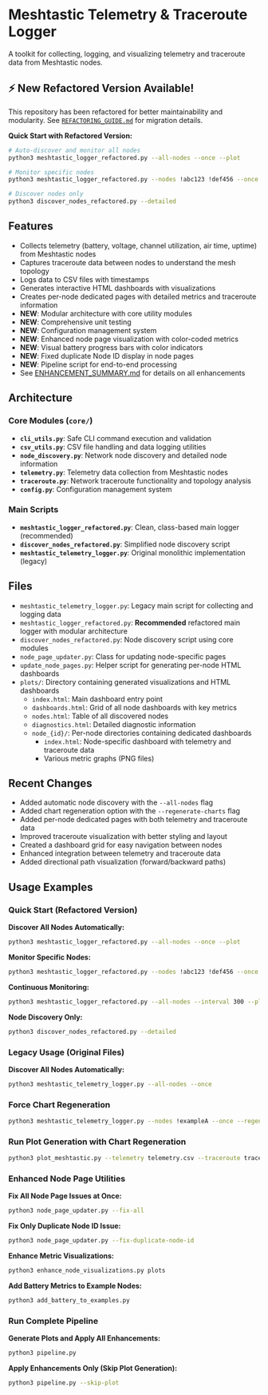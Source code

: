 # Meshtastic Telemetry & Traceroute Logger

A toolkit for collecting, logging, and visualizing telemetry and traceroute data from Meshtastic nodes.

## ⚡ New Refactored Version Available!

This repository has been refactored for better maintainability and modularity. See [`REFACTORING_GUIDE.md`](REFACTORING_GUIDE.md) for migration details.

**Quick Start with Refactored Version:**
```bash
# Auto-discover and monitor all nodes
python3 meshtastic_logger_refactored.py --all-nodes --once --plot

# Monitor specific nodes  
python3 meshtastic_logger_refactored.py --nodes !abc123 !def456 --once --plot

# Discover nodes only
python3 discover_nodes_refactored.py --detailed
```

## Features

- Collects telemetry (battery, voltage, channel utilization, air time, uptime) from Meshtastic nodes
- Captures traceroute data between nodes to understand the mesh topology
- Logs data to CSV files with timestamps
- Generates interactive HTML dashboards with visualizations
- Creates per-node dedicated pages with detailed metrics and traceroute information
- **NEW**: Modular architecture with core utility modules
- **NEW**: Comprehensive unit testing
- **NEW**: Configuration management system
- **NEW**: Enhanced node page visualization with color-coded metrics
- **NEW**: Visual battery progress bars with color indicators
- **NEW**: Fixed duplicate Node ID display in node pages
- **NEW**: Pipeline script for end-to-end processing
- See [ENHANCEMENT_SUMMARY.md](ENHANCEMENT_SUMMARY.md) for details on all enhancements

## Architecture

### Core Modules (`core/`)
- **`cli_utils.py`**: Safe CLI command execution and validation
- **`csv_utils.py`**: CSV file handling and data logging utilities  
- **`node_discovery.py`**: Network node discovery and detailed node information
- **`telemetry.py`**: Telemetry data collection from Meshtastic nodes
- **`traceroute.py`**: Network traceroute functionality and topology analysis
- **`config.py`**: Configuration management system

### Main Scripts
- **`meshtastic_logger_refactored.py`**: Clean, class-based main logger (recommended)
- **`discover_nodes_refactored.py`**: Simplified node discovery script
- **`meshtastic_telemetry_logger.py`**: Original monolithic implementation (legacy)

## Files

- `meshtastic_telemetry_logger.py`: Legacy main script for collecting and logging data
- `meshtastic_logger_refactored.py`: **Recommended** refactored main logger with modular architecture
- `discover_nodes_refactored.py`: Node discovery script using core modules  
- `node_page_updater.py`: Class for updating node-specific pages
- `update_node_pages.py`: Helper script for generating per-node HTML dashboards
- `plots/`: Directory containing generated visualizations and HTML dashboards
  - `index.html`: Main dashboard entry point
  - `dashboards.html`: Grid of all node dashboards with key metrics
  - `nodes.html`: Table of all discovered nodes
  - `diagnostics.html`: Detailed diagnostic information
  - `node_{id}/`: Per-node directories containing dedicated dashboards
    - `index.html`: Node-specific dashboard with telemetry and traceroute data
    - Various metric graphs (PNG files)

## Recent Changes

- Added automatic node discovery with the `--all-nodes` flag
- Added chart regeneration option with the `--regenerate-charts` flag
- Added per-node dedicated pages with both telemetry and traceroute data
- Improved traceroute visualization with better styling and layout
- Created a dashboard grid for easy navigation between nodes
- Enhanced integration between telemetry and traceroute data
- Added directional path visualization (forward/backward paths)

## Usage Examples

### Quick Start (Refactored Version)

**Discover All Nodes Automatically:**
```bash
python3 meshtastic_logger_refactored.py --all-nodes --once --plot
```

**Monitor Specific Nodes:**
```bash
python3 meshtastic_logger_refactored.py --nodes !abc123 !def456 --once --plot
```

**Continuous Monitoring:**
```bash
python3 meshtastic_logger_refactored.py --all-nodes --interval 300 --plot
```

**Node Discovery Only:**
```bash
python3 discover_nodes_refactored.py --detailed
```

### Legacy Usage (Original Files)

**Discover All Nodes Automatically:**

```bash
python3 meshtastic_telemetry_logger.py --all-nodes --once
```

### Force Chart Regeneration

```bash
python3 meshtastic_telemetry_logger.py --nodes !exampleA --once --regenerate-charts
```

### Run Plot Generation with Chart Regeneration

```bash
python3 plot_meshtastic.py --telemetry telemetry.csv --traceroute traceroute.csv --regenerate-charts
```

### Enhanced Node Page Utilities

**Fix All Node Page Issues at Once:**
```bash
python3 node_page_updater.py --fix-all
```

**Fix Only Duplicate Node ID Issue:**
```bash
python3 node_page_updater.py --fix-duplicate-node-id
```

**Enhance Metric Visualizations:**
```bash
python3 enhance_node_visualizations.py plots
```

**Add Battery Metrics to Example Nodes:**
```bash
python3 add_battery_to_examples.py
```

### Run Complete Pipeline

**Generate Plots and Apply All Enhancements:**
```bash
python3 pipeline.py
```

**Apply Enhancements Only (Skip Plot Generation):**
```bash
python3 pipeline.py --skip-plot
```
